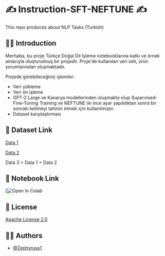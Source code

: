 # ✍️ Instruction-SFT-NEFTUNE ✍️

This repo produces about NLP Tasks (Turkish)

## 👋🏻 Introduction
Merhaba, bu proje Türkçe Doğal Dil İşleme notebooklarına katkı ve örnek amacıyla oluşturulmuş bir projedir. Proje'de kullanılan veri seti, ürün yorumlarından oluşmaktadır.

Projede görebileceğiniz işlemler:
- Veri yükleme
- Veri ön işleme
- GPT-2 Large ve Kanarya modellerinden oluşmakta olup Supervised-Fine-Tuning Training ve NEFTUNE ile ince ayar yapıldıktan sonra bir sonraki kelimeyi tahmin etmek için kullanılmıştır.
- Dataset karşılaştırması

## 📜 Dataset Link
[Data 1](https://docs.google.com/spreadsheets/d/1NCMx8QCK4qJzMhFAwMwl9dIH88fyYYvr/edit#gid=1608624003)

[Data 2](https://huggingface.co/datasets/merve/turkish_instructions)

Data 3 = Data 1 + Data 2

## 💬 Notebook Link

[![Open In Colab](https://colab.research.google.com/github/Zephyruss1/LLM-Instruct-on-NEFTUNE/blob/main/Instruction_FineTuning_NEFTUNE.ipynb)
## 📄 License

[Apache License 2.0](https://github.com/Zephyruss1/LLM-Instruction-NEFTUNE/blob/main/LICENSE)

## 🧙🏼 Authors

- [@Zephyruss1](https://https://github.com/Zephyruss1)

